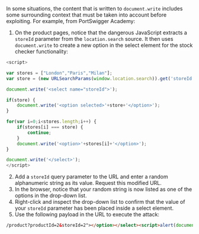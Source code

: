 In some situations, the content that is written to `document.write` includes some surrounding context that must be taken into account before exploiting. For example, from PortSwigger Academy:
1. On the product pages, notice that the dangerous JavaScript extracts a `storeId` parameter from the `location.search` source. It then uses `document.write` to create a new option in the select element for the stock checker functionality:
```js
<script>

var stores = ["London","Paris","Milan"];
var store = (new URLSearchParams(window.location.search)).get('storeId');

document.write('<select name="storeId">');

if(store) {
    document.write('<option selected>'+store+'</option>');
}

for(var i=0;i<stores.length;i++) {
    if(stores[i] === store) {
        continue;
    }
    document.write('<option>'+stores[i]+'</option>');
}

document.write('</select>');
</script>
```
2. Add a `storeId` query parameter to the URL and enter a random alphanumeric string as its value. Request this modified URL.
3. In the browser, notice that your random string is now listed as one of the options in the drop-down list.
4. Right-click and inspect the drop-down list to confirm that the value of your `storeId` parameter has been placed inside a select element.
5. Use the following payload in the URL to execute the attack:
```html
/product?productId=2&storeId=2"></option></select><script>alert(document.domain)</script>
```